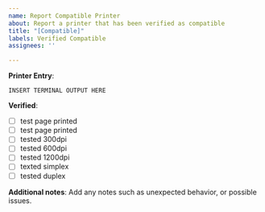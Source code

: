 ```yaml
---
name: Report Compatible Printer
about: Report a printer that has been verified as compatible
title: "[Compatible]"
labels: Verified Compatible
assignees: ''

---
```


<!--
TO MAKE YOUR REPORT MORE HELPFUL, PLEASE FILL IN THIS TEMPLATE
-->

**Printer Entry**: <!-- sudo lpinfo --include-schemes usb -l -v -->
````
INSERT TERMINAL OUTPUT HERE
````

**Verified**: <!-- please mark [x] what you have tested -->
- [ ] test page printed
- [ ] test page printed
- [ ] tested 300dpi
- [ ] tested 600dpi
- [ ] tested 1200dpi
- [ ] texted simplex <!-- single-sided printing -->
- [ ] tested duplex  <!-- if applicable -->

**Additional notes**:
Add any notes such as unexpected behavior, or possible issues.
